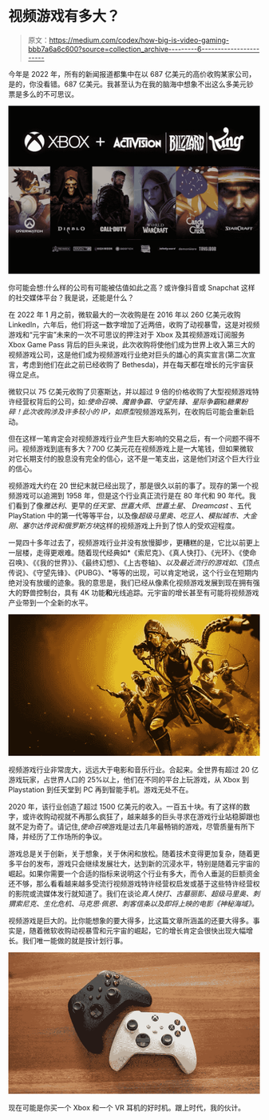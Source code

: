 # 视频游戏有多大？

> 原文：<https://medium.com/codex/how-big-is-video-gaming-bbb7a6a6c600?source=collection_archive---------6----------------------->

今年是 2022 年，所有的新闻报道都集中在以 687 亿美元的高价收购某家公司，是的，你没看错。687 亿美元。我甚至认为在我的脑海中想象不出这么多美元钞票是多么的不可思议。

![](img/2ebf84486d82293d598706b1f3e0080d.png)

你可能会想:什么样的公司有可能被估值如此之高？或许像抖音或 Snapchat 这样的社交媒体平台？我是说，还能是什么？

在 2022 年 1 月之前，微软最大的一次收购是在 2016 年以 260 亿美元收购 LinkedIn，六年后，他们将这一数字增加了近两倍，收购了动视暴雪，这是对视频游戏和“元宇宙”未来的一次不可思议的押注对于 Xbox 及其视频游戏订阅服务 Xbox Game Pass 背后的巨头来说，此次收购将使他们成为世界上收入第三大的视频游戏公司，这是他们成为视频游戏行业绝对巨头的雄心的真实宣言(第二次宣言，考虑到他们在此之前已经收购了 Bethesda)，并在每天都在增长的元宇宙获得立足点。

微软只以 75 亿美元收购了贝塞斯达，并以超过 9 倍的价格收购了大型视频游戏特许经营权背后的公司，如:*使命召唤、魔兽争霸、守望先锋、星际争霸*和*糖果粉碎！*此次收购涉及许多较小的 IP，如*原型*视频游戏系列，在收购后可能会重新启动。

但在这样一笔肯定会对视频游戏行业产生巨大影响的交易之后，有一个问题不得不问。视频游戏到底有多大？700 亿美元花在视频游戏上是一大笔钱，但如果微软对它长期支付的股息没有完全的信心，这不是一笔支出，这是他们对这个巨大行业的信心。

视频游戏大约在 20 世纪末就已经出现了，那是很久以前的事了。现存的第一个视频游戏可以追溯到 1958 年，但是这个行业真正流行是在 80 年代和 90 年代。我们看到了像*雅达利*、更早的*任天堂*、*世嘉大师*、*世嘉土星*、 *Dreamcast* 、五代 PlayStation 中的第一代等等平台，以及像*超级马里奥、吃豆人、模拟城市、大金刚、塞尔达传说和俄罗斯方块*这样的视频游戏上升到了惊人的受欢迎程度。

一晃四十多年过去了，视频游戏行业并没有放慢脚步，更糟糕的是，它比以前更上一层楼，走得更艰难。随着现代经典如*《索尼克》、《真人快打》、《光环》、《使命召唤》、《《我的世界》》、《最终幻想》、《上古卷轴》、*以及最近流行的游戏如*、《顶点传说》、《守望先锋》、《PUBG》、*等等的出现，可以肯定地说，这个行业在短期内绝对没有放缓的迹象。我的意思是，我们已经从像素化视频游戏发展到现在拥有强大的野兽控制台，具有 4K 功能**和**光线追踪。元宇宙的增长甚至有可能将视频游戏产业带到一个全新的水平。

![](img/b64e8b05122ae556d544698623687a0c.png)

视频游戏行业非常庞大，远远大于电影和音乐行业。合起来。全世界有超过 20 亿游戏玩家，占世界人口的 25%以上，他们在不同的平台上玩游戏，从 Xbox 到 Playstation 到任天堂到 PC 再到智能手机。游戏无处不在。

2020 年，该行业创造了超过 1500 亿美元的收入。一百五十块。有了这样的数字，或许收购动视就不再那么疯狂了，越来越多的巨头寻求在游戏行业站稳脚跟也就不足为奇了。请记住,*使命召唤*游戏是过去几年最畅销的游戏，尽管质量有所下降，并经历了工作场所的争议。

游戏总是关于创新，关于想象，关于休闲和放松。随着技术变得更加复杂，随着更多平台的发布，游戏只会继续发展壮大，达到新的沉浸水平，特别是随着元宇宙的崛起。如果你需要一个合适的指标来说明这个行业有多大，而令人垂涎的巨额资金还不够，那么看看越来越多受流行视频游戏特许经营权启发或基于这些特许经营权的影院或流媒体发行就知道了。我们在谈论*真人快打、古墓丽影、超级马里奥、刺猬索尼克、生化危机、马克思·佩恩、刺客信条以及即将上映的电影《神秘海域》。*

视频游戏是巨大的。比你能想象的要大得多，比这篇文章所涵盖的还要大得多。事实是，随着微软收购动视暴雪和元宇宙的崛起，它的增长肯定会很快出现大幅增长。我们唯一能做的就是按计划行事。

![](img/4143535c3c8151523950876eeff0658f.png)

现在可能是你买一个 Xbox 和一个 VR 耳机的好时机。跟上时代，我的伙计。